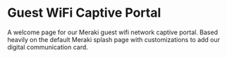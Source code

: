 # Guest WiFi Captive Portal

A welcome page for our Meraki guest wifi network captive portal. Based heavily
on the default Meraki splash page with customizations to add our digital
communication card.
